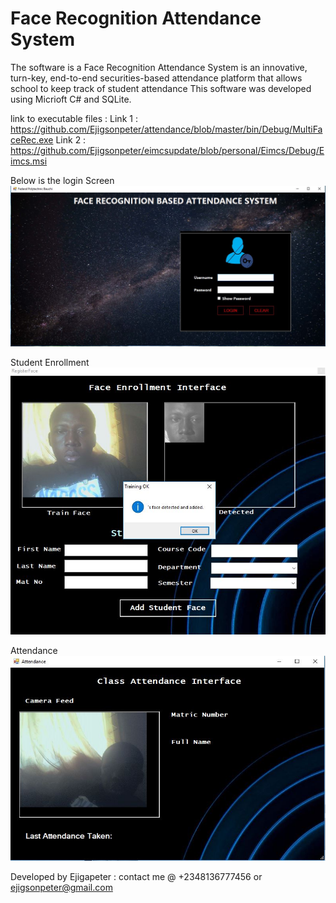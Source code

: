 
# Face Recognition Attendance System 

The software is a Face Recognition Attendance System  is an innovative, turn-key, end-to-end securities-based attendance platform that 
allows school to keep track of student attendance
 This software was developed using Micrioft C# and SQLite.
 
 link to executable files :
 Link 1 : https://github.com/Ejigsonpeter/attendance/blob/master/bin/Debug/MultiFaceRec.exe
 Link 2 : https://github.com/Ejigsonpeter/eimcsupdate/blob/personal/Eimcs/Debug/Eimcs.msi

Below is the login Screen
![Login Screen](a1.JPG)

Student Enrollment
![enrollment](a3.JPG)

Attendance
![attendance](a2.JPG)




Developed by Ejigapeter :
contact me @ +2348136777456 or ejigsonpeter@gmail.com
